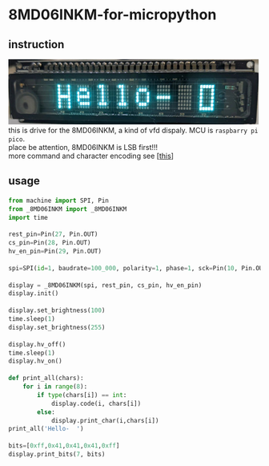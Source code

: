 # 8MD06INKM-for-micropython
## instruction
![show](doc/pic.jpg)  
this is drive for the 8MD06INKM, a kind of vfd dispaly. MCU is `raspbarry pi pico`.  
place be attention, 8MD06INKM is LSB first!!!  
more command and character encoding see [[this](/doc/8MD06INKM_A.pdf)]
## usage
``` python
from machine import SPI, Pin
from _8MD06INKM import _8MD06INKM
import time

rest_pin=Pin(27, Pin.OUT)
cs_pin=Pin(28, Pin.OUT)
hv_en_pin=Pin(29, Pin.OUT)

spi=SPI(id=1, baudrate=100_000, polarity=1, phase=1, sck=Pin(10, Pin.OUT), mosi=Pin(11,Pin.OUT))

display = _8MD06INKM(spi, rest_pin, cs_pin, hv_en_pin)
display.init()

display.set_brightness(100)
time.sleep(1)
display.set_brightness(255)

display.hv_off()
time.sleep(1)
display.hv_on()

def print_all(chars):
    for i in range(8):
        if type(chars[i]) == int:
            display.code(i, chars[i])
        else:
            display.print_char(i,chars[i])
print_all('Hello-  ')

bits=[0xff,0x41,0x41,0x41,0xff]
display.print_bits(7, bits)
```
